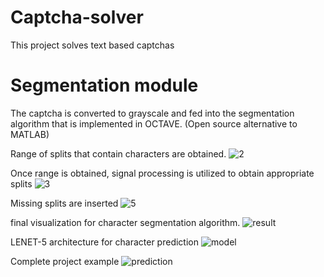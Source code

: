 # Captcha-solver
This project solves text based captchas

# Segmentation module
The captcha is converted to grayscale and fed into the segmentation algorithm that is implemented in OCTAVE. (Open source alternative to MATLAB)

Range of splits that contain characters are obtained.
![2](https://user-images.githubusercontent.com/41861674/111073662-910fe200-8505-11eb-91bf-f5a8402f8488.png)

Once range is obtained, signal processing is utilized to obtain appropriate splits
![3](https://user-images.githubusercontent.com/41861674/111073664-910fe200-8505-11eb-8655-6fc9b63c27a4.png)

Missing splits are inserted
![5](https://user-images.githubusercontent.com/41861674/111073671-940ad280-8505-11eb-8f08-e501b1f325ac.png)

final visualization for character segmentation algorithm.
![result](https://user-images.githubusercontent.com/41861674/111073672-94a36900-8505-11eb-91de-959a10af5c80.png)

LENET-5 architecture for character prediction
![model](https://user-images.githubusercontent.com/41861674/111073696-a422b200-8505-11eb-9262-9df8a38258a3.png)

Complete project example
![prediction](https://user-images.githubusercontent.com/41861674/111073722-bd2b6300-8505-11eb-84d1-279fba60121a.PNG)

